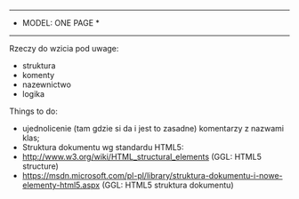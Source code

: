 ***********************
*   MODEL: ONE PAGE   *
***********************

Rzeczy do wzicia pod uwage:
- struktura
- komenty
- nazewnictwo
- logika

Things to do:
- ujednolicenie (tam gdzie si da i jest to zasadne) komentarzy z nazwami klas;
- Struktura dokumentu wg standardu HTML5:
- http://www.w3.org/wiki/HTML_structural_elements (GGL: HTML5 structure)
- https://msdn.microsoft.com/pl-pl/library/struktura-dokumentu-i-nowe-elementy-html5.aspx (GGL: HTML5 struktura dokumentu)
